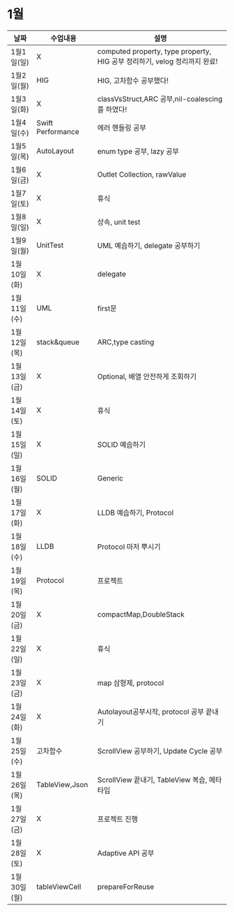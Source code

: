 # 1월

|날짜|수업내용|설명|
|------|---|---|
|1월1일(일)|X|computed property, type property, HIG 공부 정리하기, velog 정리까지 완료!|
|1월2일(월)|HIG|HIG, 고차함수 공부했다!|
|1월3일(화)|X|classVsStruct,ARC 공부,nil-coalescing를 하였다!|
|1월4일(수)|Swift Performance|에러 핸들링 공부|
|1월5일(목)|AutoLayout|enum type 공부, lazy 공부|
|1월6일(금)|X|Outlet Collection, rawValue|
|1월7일(토)|X|휴식|
|1월8일(일)|X|상속, unit test|
|1월9일(월)|UnitTest|UML 예습하기, delegate 공부하기|
|1월10일(화)|X|delegate|
|1월11일(수)|UML|first문|
|1월12일(목)|stack&queue|ARC,type casting|
|1월13일(금)|X|Optional, 배열 안전하게 조회하기|
|1월14일(토)|X|휴식|
|1월15일(일)|X|SOLID 예습하기|
|1월16일(월)|SOLID|Generic|
|1월17일(화)|X|LLDB 예습하기, Protocol|
|1월18일(수)|LLDB|Protocol 마저 뿌시기|
|1월19일(목)|Protocol|프로젝트|
|1월20일(금)|X|compactMap,DoubleStack|
|1월22일(일)|X|휴식|sdfs
|1월23일(금)|X|map 삼형제, protocol|
|1월24일(화)|X|Autolayout공부시작, protocol 공부 끝내기|
|1월25일(수)|고차함수|ScrollView 공부하기, Update Cycle 공부|
|1월26일(목)|TableView,Json|ScrollView 끝내기, TableView 복습, 메타타입|
|1월27일(금)|X|프로젝트 진행|
|1월28일(토)|X|Adaptive API 공부|
|1월30일(월)|tableViewCell|prepareForReuse|

